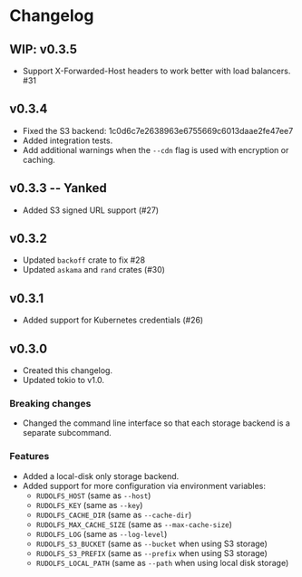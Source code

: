 # Changelog

## WIP: v0.3.5

 - Support X-Forwarded-Host headers to work better with load balancers. #31

## v0.3.4

 - Fixed the S3 backend: 1c0d6c7e2638963e6755669c6013daae2fe47ee7
 - Added integration tests.
 - Add additional warnings when the `--cdn` flag is used with encryption or
   caching.

## v0.3.3 -- Yanked

 - Added S3 signed URL support (#27)

## v0.3.2

 - Updated `backoff` crate to fix #28
 - Updated `askama` and `rand` crates (#30)

## v0.3.1

 - Added support for Kubernetes credentials (#26)

## v0.3.0

 - Created this changelog.
 - Updated tokio to v1.0.

### Breaking changes

 - Changed the command line interface so that each storage backend is a separate
   subcommand.

### Features

 - Added a local-disk only storage backend.
 - Added support for more configuration via environment variables:
   - `RUDOLFS_HOST` (same as `--host`)
   - `RUDOLFS_KEY` (same as `--key`)
   - `RUDOLFS_CACHE_DIR` (same as `--cache-dir`)
   - `RUDOLFS_MAX_CACHE_SIZE` (same as `--max-cache-size`)
   - `RUDOLFS_LOG` (same as `--log-level`)
   - `RUDOLFS_S3_BUCKET` (same as `--bucket` when using S3 storage)
   - `RUDOLFS_S3_PREFIX` (same as `--prefix` when using S3 storage)
   - `RUDOLFS_LOCAL_PATH` (same as `--path` when using local disk storage)
